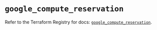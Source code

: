 # `google_compute_reservation`

Refer to the Terraform Registry for docs: [`google_compute_reservation`](https://registry.terraform.io/providers/hashicorp/google-beta/5.40.0/docs/resources/google_compute_reservation).
